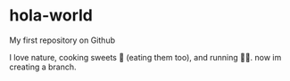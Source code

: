 # hola-world
My first repository on Github

I love nature, cooking sweets 🥞 (eating them too), and running 🏃‍♀️.
now im creating a branch.
